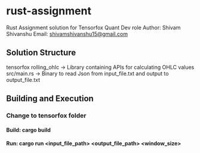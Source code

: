 # rust-assignment
Rust Assignment solution for Tensorfox Quant Dev role
Author: Shivam Shivanshu
Email: shivamshivanshu15@gmail.com

## Solution Structure
tensorfox
  rolling_ohlc -> Library containing APIs for calculating OHLC values
  src/main.rs -> Binary to read Json from input_file.txt and output to output_file.txt

## Building and Execution
### Change to tensorfox folder

#### Build: cargo build
#### Run: cargo run <input_file_path> <output_file_path> <window_size>
